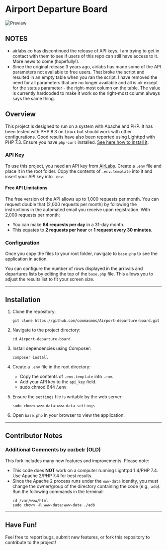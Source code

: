 # Airport Departure Board

![Preview](https://github.com/commacmms/Airport-departure-board/blob/main/airport.png?raw=true)

## NOTES
- airlabs.co has discontinued the release of API keys. I am trying to get in contact with them to see if users of this repo can still have access to it. More news to come (hopefully!).
- Since the original release 3 years ago, airlabs has made some of the API parameters not available to free users. That broke the script and resulted in an empty table when you ran the script. I have removed the need for all parameters that are no longer available and all is ok except for the status parameter - the right-most column on the table. The value is currently hardcoded to make it work so the right-most column always says the same thing.

## Overview
This project is designed to run on a system with Apache and PHP. It has been tested with PHP 8.3 on Linux but should work with other configurations. Good results have also been reported using Lighttpd with PHP 7.3. Ensure you have `php-curl` installed. [See here how to install it](https://stackoverflow.com/questions/6382539/call-to-undefined-function-curl-init).

### API Key
To use this project, you need an API key from [AirLabs](https://airlabs.co/). Create a `.env` file and place it in the root folder. Copy the contents of `.env.template` into it and insert your API key into `.env`.

#### Free API Limitations
The free version of the API allows up to 1,000 requests per month. You can request double that (2,000 requests per month) by following the instructions in the automated email you receive upon registration. With 2,000 requests per month:
- You can make **64 requests per day** in a 31-day month.
- This equates to **2 requests per hour** or **1 request every 30 minutes**.

### Configuration
Once you copy the files to your root folder, navigate to `base.php` to see the application in action.

You can configure the number of rows displayed in the arrivals and departures lists by editing the top of the `base.php` file. This allows you to adjust the results list to fit your screen size.

---

## Installation
1. Clone the repository:
   ```
   git clone https://github.com/commacmms/Airport-departure-board.git
   ```
2. Navigate to the project directory:
   ```
   cd Airport-departure-board
   ```
3. Install dependencies using Composer:
   ```
   composer install
   ```
4. Create a `.env` file in the root directory:
   - Copy the contents of `.env.template` into `.env`.
   - Add your API key to the `api_key` field.
   - sudo chmod 644 <path to your file>/.env

5. Ensure the `settings` file is writable by the web server:
   ```
   sudo chown www-data:www-data settings
   ```

6. Open `base.php` in your browser to view the application.

---

## Contributor Notes
### Additional Comments by [corbelr](https://github.com/corbelr) (OLD)
This fork includes many new features and improvements. Please note:
- This code does **NOT** work on a computer running Lighttpd 1.4/PHP 7.4. Use Apache 2/PHP 7.4 for best results.
- Since the Apache 2 process runs under the `www-data` identity, you must change the owner/group of the directory containing the code (e.g., `adb`). Run the following commands in the terminal:
   ```
   cd /var/www/html
   sudo chown -R www-data:www-data ./adb
   ```

---

## Have Fun!
Feel free to report bugs, submit new features, or fork this repository to contribute to the project!
